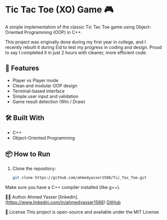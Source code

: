 # Tic Tac Toe (XO) Game 🎮

A simple implementation of the classic Tic Tac Toe game using Object-Oriented Programming (OOP) in C++.

This project was originally done during my first year in college, and I recently rebuilt it during Eid to test my progress in coding and design. Proud to say I completed it in just 2 hours with cleaner, more efficient code.

## 🚀 Features

- Player vs Player mode
- Clean and modular OOP design
- Terminal-based interface
- Simple user input and validation
- Game result detection (Win / Draw)

## 🛠️ Built With

- C++
- Object-Oriented Programming

## 📦 How to Run

1. Clone the repository:
   ```bash
   git clone https://github.com/ahmedyasser1588/Tic_Tac_Toe.git
Make sure you have a C++ compiler installed (like g++).

🙋‍♂️ Author
Ahmed Yasser
[linkedin].(https://www.linkedin.com/in/ahmedyasser1588)
[GitHub](https://github.com/ahmedyasser1588)

📄 License
This project is open-source and available under the MIT License
